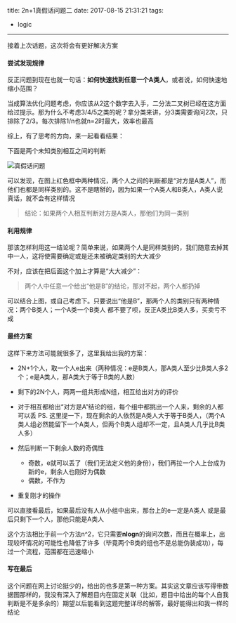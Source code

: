 title: 2n+1真假话问题二
date: 2017-08-15 21:31:21
tags:
  - logic
---
接着上次话题，这次将会有更好解决方案

#### 尝试发现规律

反正问题到现在也就一句话：**如何快速找到任意一个A类人**，或者说，如何快速地缩小范围？

当成算法优化问题考虑，你应该从2这个数字去入手，二分法二叉树已经在这方面给过提示。那为什么不考虑3/4/5之类的呢？拿分类来讲，分3类需要询问2次，只排除了2/3。每次排除1/n也就n=2时最大，效率也最高

综上，有了思考的方向，来一起看看结果：

下面是两个未知类别相互之间的判断

![真假话问题](/blog/images/20170815-1.png)

可以发现，在图上红色框中两种情况，两个人之间的判断都是“对方是A类人”，而他们也都是同样类别的。这不是瞎掰的，因为如果一个A类人和B类人，A类人说真话，就不会有这样情况

> 结论：如果两个人相互判断对方是A类人，那他们为同一类别

#### 利用规律

那该怎样利用这一结论呢？简单来说，如果两个人是同样类别的，我们随意去掉其中一人，这将使需要确定或是还未被确定类别的大大减少

不对，应该在把后面这个加上才算是“大大减少”：

>两个人中任意一个给出“他是B”的结论，那对不起，两个人都扔掉

可以结合上图，或自己考虑下。只要说出“他是B”，那两个人的类别只有两种情况：两个B类人；一个A类一个B类人
都不要了呗，反正A类比B类人多，买卖亏不成

#### 最终方案

这样下来方法可能就很多了，这里我给出我的方案：

* 2N+1个人，取一个人e出来（两种情况：e是B类人，那A类人至少比B类人多2个；e是A类人，那A类大于等于B类的人数）
* 剩下的2N个人，两两一组共形成N组，相互给出对方的评价
* 对于相互都给出“对方是A”结论的组，每个组中都挑出一个人来，剩余的人都可以丢
PS. 这里提一下，现在剩余的人依然是A类人大于等于B类人，（两个A类人组必然能留下一个A类人，但两个B类人组却不一定，且A类人几乎比B类人多）
* 然后判断一下剩余人数的奇偶性

  - 奇数，e就可以丢了（我们无法定义他的身份），我们再拉一个人上台成为新的e，剩余人也刚好为偶数
  - 偶数，不作为

* 重复刚才的操作

可以直接看最后，如果最后没有人从小组中出来，那台上的e一定是A类人
或是最后只剩下一个人，那他只能是A类人

这个方法相比于前一个方法n^2，它只需要**nlogn**的询问次数，而且在概率上，出现较坏情况的可能性也降低了许多（毕竟两个B类的组也不是总能伪装成功），每过一个流程，范围都在迅速缩小

#### 写在最后

这个问题在网上讨论挺少的，给出的也多是第一种方案。其实这文章应该写得带数据图那样的，我没有深入了解题目内在固定关联（比如，题目中给出的每个人自我判断是不是多余的）期望以后能看到这题完整详尽的解答，最好能得出和我一样的结论
